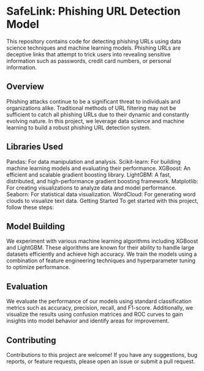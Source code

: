 # SafeLink: Phishing URL Detection Model
This repository contains code for detecting phishing URLs using data science techniques and machine learning models. Phishing URLs are deceptive links that attempt to trick users into revealing sensitive information such as passwords, credit card numbers, or personal information.

## Overview
Phishing attacks continue to be a significant threat to individuals and organizations alike. Traditional methods of URL filtering may not be sufficient to catch all phishing URLs due to their dynamic and constantly evolving nature. In this project, we leverage data science and machine learning to build a robust phishing URL detection system.

## Libraries Used
Pandas: For data manipulation and analysis.
Scikit-learn: For building machine learning models and evaluating their performance.
XGBoost: An efficient and scalable gradient boosting library.
LightGBM: A fast, distributed, and high-performance gradient boosting framework.
Matplotlib: For creating visualizations to analyze data and model performance.
Seaborn: For statistical data visualization.
WordCloud: For generating word clouds to visualize text data.
Getting Started
To get started with this project, follow these steps:

## Model Building
We experiment with various machine learning algorithms including XGBoost and LightGBM. These algorithms are known for their ability to handle large datasets efficiently and achieve high accuracy. We train the models using a combination of feature engineering techniques and hyperparameter tuning to optimize performance.

## Evaluation
We evaluate the performance of our models using standard classification metrics such as accuracy, precision, recall, and F1-score. Additionally, we visualize the results using confusion matrices and ROC curves to gain insights into model behavior and identify areas for improvement.

## Contributing
Contributions to this project are welcome! If you have any suggestions, bug reports, or feature requests, please open an issue or submit a pull request.
